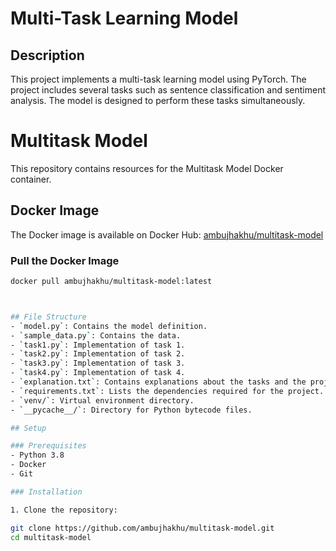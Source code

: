 # Multi-Task Learning Model

## Description
This project implements a multi-task learning model using PyTorch. The project includes several tasks such as sentence classification and sentiment analysis. The model is designed to perform these tasks simultaneously.


# Multitask Model

This repository contains resources for the Multitask Model Docker container.

## Docker Image

The Docker image is available on Docker Hub: [ambujhakhu/multitask-model](https://hub.docker.com/r/ambujhakhu/multitask-model)

### Pull the Docker Image

```sh
docker pull ambujhakhu/multitask-model:latest



## File Structure
- `model.py`: Contains the model definition.
- `sample_data.py`: Contains the data.
- `task1.py`: Implementation of task 1.
- `task2.py`: Implementation of task 2.
- `task3.py`: Implementation of task 3.
- `task4.py`: Implementation of task 4.
- `explanation.txt`: Contains explanations about the tasks and the project.
- `requirements.txt`: Lists the dependencies required for the project.
- `venv/`: Virtual environment directory.
- `__pycache__/`: Directory for Python bytecode files.

## Setup

### Prerequisites
- Python 3.8
- Docker
- Git

### Installation

1. Clone the repository:

git clone https://github.com/ambujhakhu/multitask-model.git
cd multitask-model

